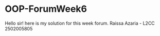 # OOP-ForumWeek6
Hello sir! here is my solution for this week forum. 
Raissa Azaria - L2CC 
2502005805

